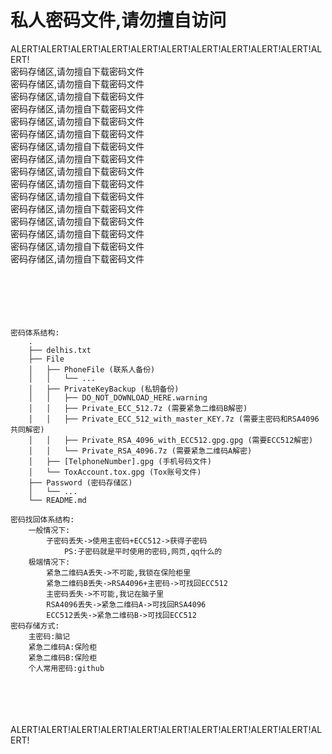 # 私人密码文件,请勿擅自访问
ALERT!ALERT!ALERT!ALERT!ALERT!ALERT!ALERT!ALERT!ALERT!ALERT!ALERT!<br/>
密码存储区,请勿擅自下载密码文件<br/>
密码存储区,请勿擅自下载密码文件<br/>
密码存储区,请勿擅自下载密码文件<br/>
密码存储区,请勿擅自下载密码文件<br/>
密码存储区,请勿擅自下载密码文件<br/>
密码存储区,请勿擅自下载密码文件<br/>
密码存储区,请勿擅自下载密码文件<br/>
密码存储区,请勿擅自下载密码文件<br/>
密码存储区,请勿擅自下载密码文件<br/>
密码存储区,请勿擅自下载密码文件<br/>
密码存储区,请勿擅自下载密码文件<br/>
密码存储区,请勿擅自下载密码文件<br/>
密码存储区,请勿擅自下载密码文件<br/>
密码存储区,请勿擅自下载密码文件<br/>
密码存储区,请勿擅自下载密码文件<br/>
密码存储区,请勿擅自下载密码文件<br/>
<br/><br/><br/><br/><br/>
```
密码体系结构:
    .
    ├── delhis.txt
    ├── File
    │   ├── PhoneFile (联系人备份)
    │   │   └── ...
    │   ├── PrivateKeyBackup (私钥备份)
    │   │   ├── DO_NOT_DOWNLOAD_HERE.warning
    │   │   ├── Private_ECC_512.7z (需要紧急二维码B解密)
    │   │   ├── Private_ECC_512_with_master_KEY.7z (需要主密码和RSA4096共同解密)
    │   │   ├── Private_RSA_4096_with_ECC512.gpg.gpg (需要ECC512解密)
    │   │   └── Private_RSA_4096.7z (需要紧急二维码A解密)
    │   ├── [TelphoneNumber].gpg (手机号码文件)
    │   └── ToxAccount.tox.gpg (Tox账号文件)
    ├── Password (密码存储区)
    │   └── ...
    └── README.md

密码找回体系结构:
    一般情况下:
        子密码丢失->使用主密码+ECC512->获得子密码
            PS:子密码就是平时使用的密码,网页,qq什么的
    极端情况下:
        紧急二维码A丢失->不可能,我锁在保险柜里
        紧急二维码B丢失->RSA4096+主密码->可找回ECC512
        主密码丢失->不可能,我记在脑子里
        RSA4096丢失->紧急二维码A->可找回RSA4096
        ECC512丢失->紧急二维码B->可找回ECC512
密码存储方式:
    主密码:脑记
    紧急二维码A:保险柜
    紧急二维码B:保险柜
    个人常用密码:github
```

<br/><br/><br/><br/>
ALERT!ALERT!ALERT!ALERT!ALERT!ALERT!ALERT!ALERT!ALERT!ALERT!ALERT!<br/>
